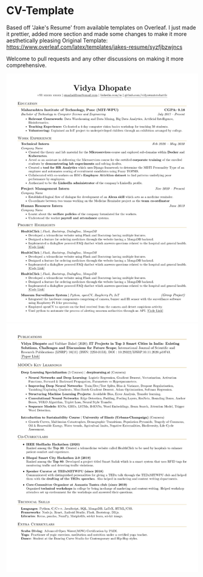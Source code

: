 # CV-Template
Based off 'Jake's Resume' from available templates on Overleaf. I just made it prettier, added more section and made some changes to make it more aesthetically pleasing
Original Template: https://www.overleaf.com/latex/templates/jakes-resume/syzfjbzwjncs
<br />

Welcome to pull requests and any other discussions on making it more comprehensive.

![Page 1](https://github.com/vidyawantstobattle/CV-Template/blob/main/Images/p1.jpg) <br />
![Page 2](https://github.com/vidyawantstobattle/CV-Template/blob/main/Images/p2.jpg)
